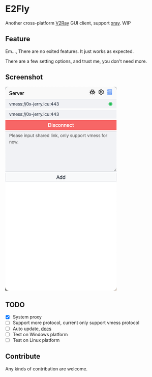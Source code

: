 # E2Fly

Another cross-platform [V2Ray] GUI client, support [xray]. WIP

## Feature

Em..., There are no exited features. It just works as expected.

There are a few setting options, and trust me, you don't need more.

## Screenshot

![](docs/app.png)

## TODO

- [x] System proxy
- [ ] Support more protocol, current only support vmess protocol
- [ ] Auto update, [docs](https://www.electron.build/auto-update.html)
- [ ] Test on Windows platform
- [ ] Test on Linux platform

## Contribute

Any kinds of contribution are welcome.

[v2ray]: https://www.v2fly.org/
[xray]: https://xtls.github.io/
